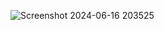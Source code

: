 ![Screenshot 2024-06-16 203525](https://github.com/baxt1or/react-golang-auth-jwt/assets/145246800/7ecfa078-a1e6-4e8c-af4e-d87d92fd7faa)
